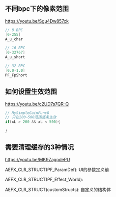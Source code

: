 
## 不同bpc下的像素范围

<https://youtu.be/Sgu4Dw857ck>

```cpp
// 8 BPC
[0-255]
A_u_char

// 16 BPC
[0-32767]
A_u_short

// 32 BPC
[0.0-1.0]
PF_FpShort
```

## 如何设置生效范围

<https://youtu.be/c2UD7s7QR-Q>

```cpp
// MySimpleGainFunc8
// 只在200~500范围竖条生效
if(xL > 200 && xL < 500){

}

```

## 需要清理缓存的3种情况

<https://youtu.be/MK9ZagpdePU>

AEFX_CLR_STRUCT(PF_ParamDef): UI的参数定义前

AEFX_CLR_STRUCT(PF_Effect_World):

AEFX_CLR_STRUCT(customStructs): 自定义的结构体
